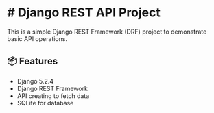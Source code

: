 # # Django REST API Project

This is a simple Django REST Framework (DRF) project to demonstrate basic API operations.

## 📦 Features

- Django 5.2.4
- Django REST Framework
-  API  creating to fetch  data
- SQLite for database

